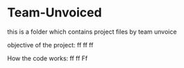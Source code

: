 # Team-Unvoiced

this is a folder which contains project files by team unvoice

objective of the project:
ff
ff
ff


How the code works:
ff
ff
Ff

